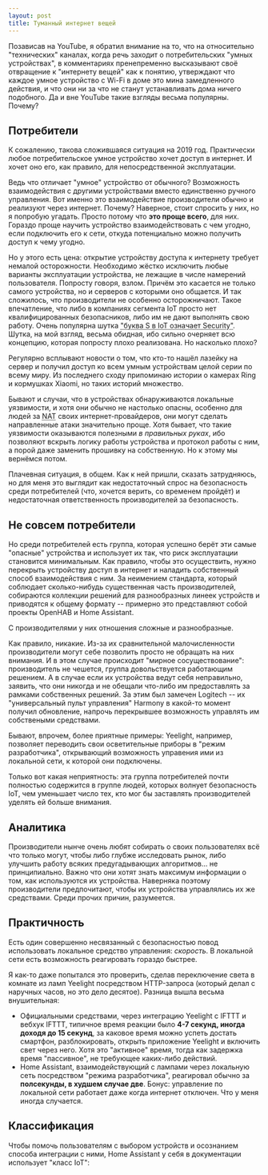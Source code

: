 ```yaml
---
layout: post
title: Туманный интернет вещей
---
```


Позависав на YouTube, я обратил внимание на то, что на относительно "технических" каналах, когда речь заходит о потребительских "умных устройствах", в комментариях пренепременно высказывают своё отвращение к "интернету вещей" как к понятию, утверждают что каждое умное устройство с Wi-Fi в доме это мина замедленного действия, и что они ни за что не станут устанавливать дома ничего подобного. Да и вне YouTube такие взгляды весьма популярны. Почему?

## Потребители

К сожалению, такова сложившаяся ситуация на 2019 год. Практически любое потребительское умное устройство хочет доступ в интернет. И хочет оно его, как правило, для непосредственной эксплуатации.

Ведь что отличает "умное" устройство от обычного? Возможность взаимодействия с другими устройствами вместо единственно ручного управления. Вот именно это взаимодействие производители обычно и реализуют через интернет. Почему? Наверное, стоит спросить у них, но я попробую угадать. Просто потому что **это проще всего**, для них. Гораздо проще научить устройство взаимодействовать с чем угодно, если подключить его к сети, откуда потенциально можно получить доступ к чему угодно.

Но у этого есть цена: открытие устройству доступа к интернету требует немалой осторожности. Необходимо жёстко исключить любые варианты эксплуатации устройства, не лежащие в числе намерений пользователя. Попросту говоря, взлом. Причём это касается не только самого устройства, но и серверов с которыми оно общается. И так сложилось, что производители не особенно осторожничают. Такое впечатление, что либо в компаниях сегмента IoT просто нет квалифицированных безопасников, либо им не дают выполнять свою работу. Очень популярна шутка <abbr title="очевидно, там нет этой буквы">"буква S в IoT означает Security"</abbr>. Шутка, на мой взгляд, весьма обидная, ибо сильно очерняет всю концепцию, которая попросту плохо реализована. Но насколько плохо?

Регулярно всплывают новости о том, что кто-то нашёл лазейку на сервер и получил доступ ко всем умным устройствам целой серии по всему миру. Из последнего сходу припоминаю истории о камерах Ring и кормушках Xiaomi, но таких историй множество.

Бывают и случаи, что в устройствах обнаруживаются локальные уязвимости, и хотя они обычно не настолько опасны, особенно для людей за <abbr title="Network Address Translation, механизм размещения множества пользователей за одним IP-адресом">NAT</abbr> своих интернет-провайдеров, они могут сделать направленные атаки значительно проще. Хотя бывает, что такие уязвимости оказываются полезными *в правильных руках*, ибо позволяют вскрыть логику работы устройства и протокол работы с ним, а порой даже заменить прошивку на собственную. Но к этому мы вернёмся потом.

Плачевная ситуация, в общем. Как к ней пришли, сказать затрудняюсь, но для меня это выглядит как недостаточный спрос на безопасность среди потребителей (что, хочется верить, со временем пройдёт) и недостаточная ответственность производителей за безопасность.

## Не совсем потребители

Но среди потребителей есть группа, которая успешно берёт эти самые "опасные" устройства и использует их так, что риск эксплуатации становится минимальным. Как правило, чтобы это осуществить, нужно перекрыть устройству доступ в интернет и наладить собственный способ взаимодействия с ним. За неимением стандарта, который соблюдает сколько-нибудь существенная часть производителей, собираются коллекции решений для разнообразных линеек устройств и приводятся к общему формату -- примерно это представляют собой проекты OpenHAB и Home Assistant.

С производителями у них отношения сложные и разнообразные.

Как правило, никакие. Из-за их сравнительной малочисленности производители могут себе позволить просто не обращать на них внимания. И в этом случае происходит "мирное сосуществование": производитель не чешется, группа довольствуется работающим решением. А в случае если их устройства ведут себя неправильно, заявить, что они никогда и не обещали что-либо им предоставлять за рамками собственных решений. За этим был замечен Logitech -- их "универсальный пульт управления" Harmony в какой-то момент получил обновление, напрочь перекрывшее возможность управлять им собствеными средствами.

Бывают, впрочем, более приятные примеры: Yeelight, например, позволяет переводить свои осветительные приборы в "режим разработчика", открывающий возможность управения ими из локальной сети, к которой они подключены.

Только вот какая неприятность: эта группа потребителей почти полностью содержится в группе людей, которых волнует безопасность IoT, чем уменьшает число тех, кто мог бы заставлять производителей уделять ей больше внимания. 

## Аналитика

Производители нынче очень любят собирать о своих пользователях всё что только могут, чтобы либо глубже исследовать рынок, либо улучшить работу всяких предугадывающих алгоритмов... не принципиально. Важно что они хотят знать максимум информации о том, как используются их устройства. Наверняка поэтому производители предпочитают, чтобы их устройства управлялись их же средствами. Среди прочих причин, разумеется.

## Практичность

Есть один совершенно несвязанный с безопасностью повод использовать локальное средство управления: *скорость*. В локальной сети есть возможность реагировать гораздо быстрее.

Я как-то даже попытался это проверить, сделав переключение света в комнате из ламп Yeelight посредством HTTP-запроса (который делал с наручных часов, но это дело десятое). Разница вышла весьма внушительная:

* Официальными средствами, через интеграцию Yeelight с IFTTT и вебхук IFTTT, типичное время реакции было **4-7 секунд, иногда доходя до 15 секунд**, за каковое время можно успеть достать смартфон, разблокировать, открыть приложение Yeelight и включить свет через него. Хотя это "активное" время, тогда как задержка время "пассивное", не требующее каких-либо действий.
* Home Assistant, взаимодействующий с лампами через локальную сеть посредством "режима разработчика", реагировал обычно за **полсекунды, в худшем случае две**. Бонус: управление по локальной сети работает даже когда интернет отключен. Что у меня иногда случается.

## Классификация

Чтобы помочь пользователям с выбором устройств и осознанием способа интеграции с ними, Home Assistant у себя в документации использует "класс IoT":